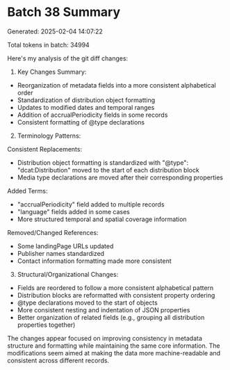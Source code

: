 # Batch 38 Summary

Generated: 2025-02-04 14:07:22

Total tokens in batch: 34994

Here's my analysis of the git diff changes:

1. Key Changes Summary:
- Reorganization of metadata fields into a more consistent alphabetical order
- Standardization of distribution object formatting
- Updates to modified dates and temporal ranges
- Addition of accrualPeriodicity fields in some records
- Consistent formatting of @type declarations

2. Terminology Patterns:

Consistent Replacements:
- Distribution object formatting is standardized with "@type": "dcat:Distribution" moved to the start of each distribution block
- Media type declarations are moved after their corresponding properties

Added Terms:
- "accrualPeriodicity" field added to multiple records
- "language" fields added in some cases
- More structured temporal and spatial coverage information

Removed/Changed References:
- Some landingPage URLs updated
- Publisher names standardized
- Contact information formatting made more consistent

3. Structural/Organizational Changes:
- Fields are reordered to follow a more consistent alphabetical pattern
- Distribution blocks are reformatted with consistent property ordering
- @type declarations moved to the start of objects
- More consistent nesting and indentation of JSON properties
- Better organization of related fields (e.g., grouping all distribution properties together)

The changes appear focused on improving consistency in metadata structure and formatting while maintaining the same core information. The modifications seem aimed at making the data more machine-readable and consistent across different records.